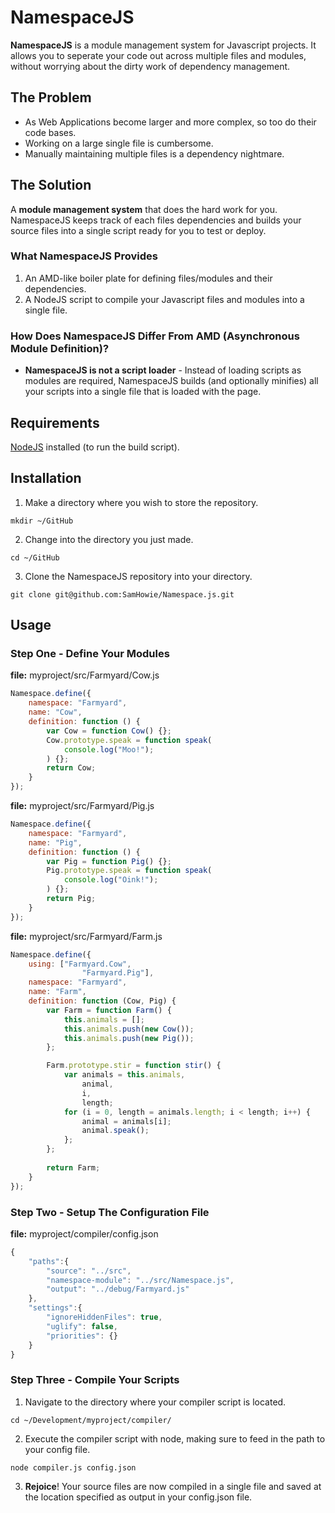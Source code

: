 # NamespaceJS

**NamespaceJS** is a module management system for Javascript projects. It allows you to seperate your code out across multiple files and modules, without worrying about the dirty work of dependency management.


## The Problem

* As Web Applications become larger and more complex, so too do their code bases.
* Working on a large single file is cumbersome. 
* Manually maintaining multiple files is a dependency nightmare.


## The Solution

A **module management system** that does the hard work for you. NamespaceJS keeps track of each files dependencies and builds your source files into a single script ready for you to test or deploy.


### What NamespaceJS Provides

1. An AMD-like boiler plate for defining files/modules and their dependencies.
2. A NodeJS script to compile your Javascript files and modules into a single file.


### How Does NamespaceJS Differ From AMD (Asynchronous Module Definition)?

* **NamespaceJS is not a script loader** - Instead of loading scripts as modules are required, NamespaceJS builds (and optionally minifies) all your scripts into a single file that is loaded with the page.


## Requirements

[NodeJS](http://nodejs.org/) installed (to run the build script).


## Installation

1. Make a directory where you wish to store the repository.
```
mkdir ~/GitHub
```
2. Change into the directory you just made.
```
cd ~/GitHub
```
3. Clone the NamespaceJS repository into your directory.
```
git clone git@github.com:SamHowie/Namespace.js.git
```


## Usage

### Step One - Define Your Modules

**file:** myproject/src/Farmyard/Cow.js

```javascript
Namespace.define({
	namespace: "Farmyard",
	name: "Cow",
	definition: function () {
		var Cow = function Cow() {};
		Cow.prototype.speak = function speak(
			console.log("Moo!");
		) {};
		return Cow;
	}
});
```

**file:** myproject/src/Farmyard/Pig.js

```javascript
Namespace.define({
	namespace: "Farmyard",
	name: "Pig",
	definition: function () {
		var Pig = function Pig() {};
		Pig.prototype.speak = function speak(
			console.log("Oink!");
		) {};
		return Pig;
	}
});
```

**file:** myproject/src/Farmyard/Farm.js

```javascript
Namespace.define({
	using: ["Farmyard.Cow",
				"Farmyard.Pig"],
	namespace: "Farmyard",
	name: "Farm",
	definition: function (Cow, Pig) {
		var Farm = function Farm() {
			this.animals = [];
			this.animals.push(new Cow());
			this.animals.push(new Pig());
		};

		Farm.prototype.stir = function stir() {
			var animals = this.animals,
				animal,
				i,
				length;
			for (i = 0, length = animals.length; i < length; i++) {
				animal = animals[i];
				animal.speak();
			};
		};
		
		return Farm;
	}
});
```


### Step Two - Setup The Configuration File

**file:** myproject/compiler/config.json

```javascript
{
	"paths":{
		"source": "../src",
		"namespace-module": "../src/Namespace.js",
		"output": "../debug/Farmyard.js"
	},
	"settings":{
		"ignoreHiddenFiles": true,
		"uglify": false,
		"priorities": {}
	}
}
```


### Step Three - Compile Your Scripts

1. Navigate to the directory where your compiler script is located.
```
cd ~/Development/myproject/compiler/
```
2. Execute the compiler script with node, making sure to feed in the path to your config file.
```
node compiler.js config.json
```
3. **Rejoice**! Your source files are now compiled in a single file and saved at the location specified as output in your config.json file.
